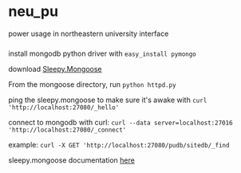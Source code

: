 # neu_pu
power usage in northeastern university interface 

###
install mongodb python driver with `easy_install pymongo`

download [Sleepy.Mongoose](https://github.com/10gen-labs/sleepy.mongoose)

From the mongoose directory, run `python httpd.py`

ping the sleepy.mongoose to make sure it's awake with `curl 'http://localhost:27080/_hello'`

connect to mongodb with curl: `curl --data server=localhost:27016 'http://localhost:27080/_connect'`

example: `curl -X GET 'http://localhost:27080/pudb/sitedb/_find`

sleepy.mongoose documentation [here](http://www.kchodorow.com/blog/2010/02/22/sleepy-mongoose-a-mongodb-rest-interface/)


